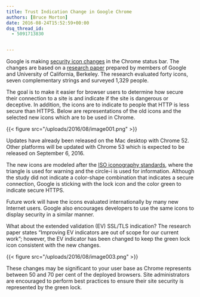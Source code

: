 ```yaml
---
title: Trust Indication Change in Google Chrome
authors: [Bruce Morton]
date: 2016-08-24T15:52:59+00:00
dsq_thread_id:
  - 5091713830


---
```

Google is making [security icon changes][1] in the Chrome status bar. The changes are based on a [research paper][2] prepared by members of Google and University of California, Berkeley. The research evaluated forty icons, seven complementary strings and surveyed 1,329 people.

The goal is to make it easier for browser users to determine how secure their connection to a site is and indicate if the site is dangerous or deceptive. In addition, the icons are to indicate to people that HTTP is less secure than HTTPS. Below are representations of the old icons and the selected new icons which are to be used in Chrome.

{{< figure src="/uploads/2016/08/image001.png" >}} 

Updates have already been released on the Mac desktop with Chrome 52. Other platforms will be updated with Chrome 53 which is expected to be released on September 6, 2016.

The new icons are modeled after the [ISO iconography standards][3], where the triangle is used for warning and the circle-i is used for information. Although the study did not indicate a color-shape combination that indicates a secure connection, Google is sticking with the lock icon and the color green to indicate secure HTTPS.

Future work will have the icons evaluated internationally by many new Internet users. Google also encourages developers to use the same icons to display security in a similar manner.

What about the extended validation (EV) SSL/TLS indication? The research paper states “Improving EV indicators are out of scope for our current work”; however, the EV indicator has been changed to keep the green lock icon consistent with the new changes.

{{< figure src="/uploads/2016/08/image003.png" >}} 

These changes may be significant to your user base as Chrome represents between 50 and 70 per cent of the deployed browsers. Site administrators are encouraged to perform best practices to ensure their site security is represented by the green lock.

 [1]: https://docs.google.com/document/u/2/d/1jIfCjcsZUL6ouLgPOsMORGcTTXc7OTwkcBQCkZvDyGE/pub
 [2]: https://www.usenix.org/system/files/conference/soups2016/soups2016-paper-porter-felt.pdf
 [3]: http://www.safetysign.com/iso-warning-labels